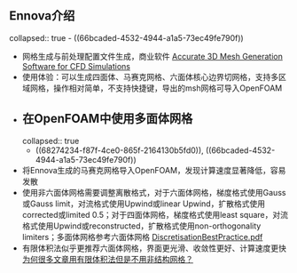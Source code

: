 ## Ennova介绍
collapsed:: true
	- ((66bcaded-4532-4944-a1a5-73ec49fe790f))
- 网格生成与前处理配置文件生成，商业软件 [Accurate 3D Mesh Generation Software for CFD Simulations](https://ennova-cfd.com/)
- 使用体验：可以生成四面体、马赛克网格、六面体核心边界切网格，支持多区域网格，操作相对简单，不支持快捷键，导出的msh网格可导入OpenFOAM
- ## 在OpenFOAM中使用多面体网格
  collapsed:: true
	- ((68274234-f87f-4ce0-865f-2164130b5fd0)), ((66bcaded-4532-4944-a1a5-73ec49fe790f))
- 将Ennova生成的马赛克网格导入OpenFOAM，发现计算速度显著降低，容易发散
- 使用非六面体网格需要调整离散格式，对于六面体网格，梯度格式使用Gauss或Gauss limit，对流格式使用Upwind或linear Upwind，扩散格式使用corrected或limited 0.5；对于四面体网格，梯度格式使用least square，对流格式使用Upwind或reconstructed，扩散格式使用non-orthogonality limiters；多面体网格参考六面体网格 [DiscretisationBestPractice.pdf](https://www.tfd.chalmers.se/~hani/kurser/OS_CFD_2015/HrvojeJasak/DiscretisationBestPractice.pdf)
- 有限体积法似乎更推荐六面体网格，界面更光滑、收敛性更好、计算速度更快 [为何很多文章用有限体积法但是不用非结构网格？](https://cfd-china.com/topic/69/%E4%B8%BA%E4%BD%95%E5%BE%88%E5%A4%9A%E6%96%87%E7%AB%A0%E7%94%A8%E6%9C%89%E9%99%90%E4%BD%93%E7%A7%AF%E6%B3%95%E4%BD%86%E6%98%AF%E4%B8%8D%E7%94%A8%E9%9D%9E%E7%BB%93%E6%9E%84%E7%BD%91%E6%A0%BC/2)